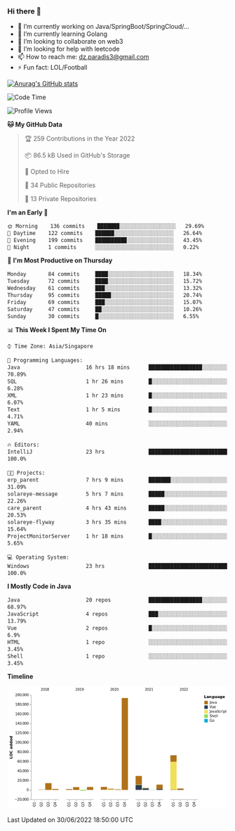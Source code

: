 ### Hi there 👋

- 🔭 I’m currently working on Java/SpringBoot/SpringCloud/...
- 🌱 I’m currently learning Golang
- 👯 I’m looking to collaborate on web3
- 🤔 I’m looking for help with leetcode
- 📫 How to reach me: dz.paradis3@gmail.com
- ⚡ Fun fact: LOL/Football

[![Anurag's GitHub stats](https://github-readme-stats.vercel.app/api?username=xiumu2017&show_icons=true&theme=radical)](https://github.com/anuraghazra/github-readme-stats)

<!--
**xiumu2017/xiumu2017** is a ✨ _special_ ✨ repository because its `README.md` (this file) appears on your GitHub profile.

Here are some ideas to get you started:

- 🔭 I’m currently working on ...
- 🌱 I’m currently learning ...
- 👯 I’m looking to collaborate on ...
- 🤔 I’m looking for help with ...
- 💬 Ask me about ...
- 📫 How to reach me: ...
- 😄 Pronouns: ...
- ⚡ Fun fact: ...
-->

<!--START_SECTION:waka-->
![Code Time](http://img.shields.io/badge/Code%20Time-0%20secs-blue)

![Profile Views](http://img.shields.io/badge/Profile%20Views-0-blue)

**🐱 My GitHub Data** 

> 🏆 259 Contributions in the Year 2022
 > 
> 📦 86.5 kB Used in GitHub's Storage 
 > 
> 💼 Opted to Hire
 > 
> 📜 34 Public Repositories 
 > 
> 🔑 13 Private Repositories  
 > 
**I'm an Early 🐤** 

```text
🌞 Morning    136 commits    ███████░░░░░░░░░░░░░░░░░░   29.69% 
🌆 Daytime    122 commits    ██████░░░░░░░░░░░░░░░░░░░   26.64% 
🌃 Evening    199 commits    ██████████░░░░░░░░░░░░░░░   43.45% 
🌙 Night      1 commits      ░░░░░░░░░░░░░░░░░░░░░░░░░   0.22%

```
📅 **I'm Most Productive on Thursday** 

```text
Monday       84 commits     ████░░░░░░░░░░░░░░░░░░░░░   18.34% 
Tuesday      72 commits     ████░░░░░░░░░░░░░░░░░░░░░   15.72% 
Wednesday    61 commits     ███░░░░░░░░░░░░░░░░░░░░░░   13.32% 
Thursday     95 commits     █████░░░░░░░░░░░░░░░░░░░░   20.74% 
Friday       69 commits     ███░░░░░░░░░░░░░░░░░░░░░░   15.07% 
Saturday     47 commits     ██░░░░░░░░░░░░░░░░░░░░░░░   10.26% 
Sunday       30 commits     █░░░░░░░░░░░░░░░░░░░░░░░░   6.55%

```


📊 **This Week I Spent My Time On** 

```text
⌚︎ Time Zone: Asia/Singapore

💬 Programming Languages: 
Java                     16 hrs 18 mins      █████████████████░░░░░░░░   70.89% 
SQL                      1 hr 26 mins        █░░░░░░░░░░░░░░░░░░░░░░░░   6.28% 
XML                      1 hr 23 mins        █░░░░░░░░░░░░░░░░░░░░░░░░   6.07% 
Text                     1 hr 5 mins         █░░░░░░░░░░░░░░░░░░░░░░░░   4.71% 
YAML                     40 mins             ░░░░░░░░░░░░░░░░░░░░░░░░░   2.94%

🔥 Editors: 
IntelliJ                 23 hrs              █████████████████████████   100.0%

🐱‍💻 Projects: 
erp_parent               7 hrs 9 mins        ███████░░░░░░░░░░░░░░░░░░   31.09% 
solareye-message         5 hrs 7 mins        █████░░░░░░░░░░░░░░░░░░░░   22.26% 
care_parent              4 hrs 43 mins       █████░░░░░░░░░░░░░░░░░░░░   20.53% 
solareye-flyway          3 hrs 35 mins       ████░░░░░░░░░░░░░░░░░░░░░   15.64% 
ProjectMonitorServer     1 hr 18 mins        █░░░░░░░░░░░░░░░░░░░░░░░░   5.65%

💻 Operating System: 
Windows                  23 hrs              █████████████████████████   100.0%

```

**I Mostly Code in Java** 

```text
Java                     20 repos            █████████████████░░░░░░░░   68.97% 
JavaScript               4 repos             ███░░░░░░░░░░░░░░░░░░░░░░   13.79% 
Vue                      2 repos             █░░░░░░░░░░░░░░░░░░░░░░░░   6.9% 
HTML                     1 repo              ░░░░░░░░░░░░░░░░░░░░░░░░░   3.45% 
Shell                    1 repo              ░░░░░░░░░░░░░░░░░░░░░░░░░   3.45%

```


**Timeline**

![Chart not found](https://raw.githubusercontent.com/xiumu2017/xiumu2017/main/charts/bar_graph.png) 


 Last Updated on 30/06/2022 18:50:00 UTC
<!--END_SECTION:waka-->
